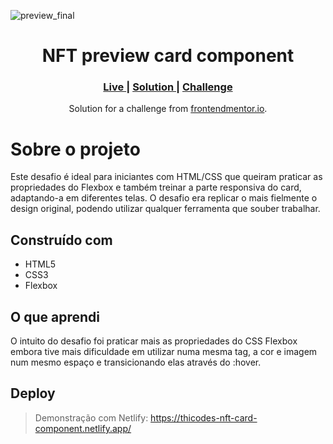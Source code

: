 ![preview_final](https://user-images.githubusercontent.com/43629739/186282092-720d0f71-8767-49f0-bdcd-6090525db9c7.png)


<h1 align="center">NFT preview card component</h1>

<div align="center">
  <h3>
    <a href="https://thicodes-nft-card-component.netlify.app/" color="white">
      Live
    </a>
  <span> | </span>    <a href="https://www.frontendmentor.io/solutions/nft-preview-component-card-with-html-and-css-D0gB_xE7Br">
      Solution
    </a>
  <span> | </span>    <a href="https://www.frontendmentor.io/challenges/nft-preview-card-component-SbdUL_w0U">
      Challenge
    </a>
  </h3>
</div>
<div align="center">
   Solution for a challenge from  <a href="https://www.frontendmentor.io/" target="_blank">frontendmentor.io</a>.
</div>

# Sobre o projeto

Este desafio é ideal para iniciantes com HTML/CSS que queiram praticar as propriedades do Flexbox e também treinar a parte responsiva do card, adaptando-a em diferentes telas. O desafio era replicar o mais fielmente o design original, podendo utilizar qualquer ferramenta que souber trabalhar.

## Construído com
- HTML5
- CSS3
- Flexbox

## O que aprendi

O intuito do desafio foi praticar mais as propriedades do CSS Flexbox embora tive mais dificuldade em utilizar numa mesma tag, a cor e imagem num mesmo espaço e transicionando elas através do :hover.

## Deploy

> Demonstração com Netlify: https://thicodes-nft-card-component.netlify.app/

